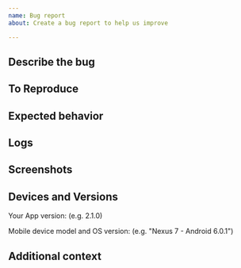 ```yaml
---
name: Bug report
about: Create a bug report to help us improve

---
```


## Describe the bug
<!-- A clear and concise description of what the bug is. -->

## To Reproduce
<!--Steps to reproduce the behavior:
1. Go to '...'
2. Click on '....'
3. Scroll down to '....'
4. See error -->

## Expected behavior
<!-- A clear and concise description of what you expected to happen. -->

## Logs
<!-- Please add logs in case of any crash or applicable error. -->

## Screenshots
<!-- If applicable, add screenshots to help explain your problem. -->

## Devices and Versions

<!-- Version can be found by opening the side menu and then clicking on "Settings" and then "About" -->
Your App version: (e.g. 2.1.0)

<!-- Found a bug? List all devices that reproduced it and all that doesn't -->
Mobile device model and OS version: (e.g. "Nexus 7 - Android 6.0.1")

## Additional context
<!-- Add any other context about the problem here. -->

